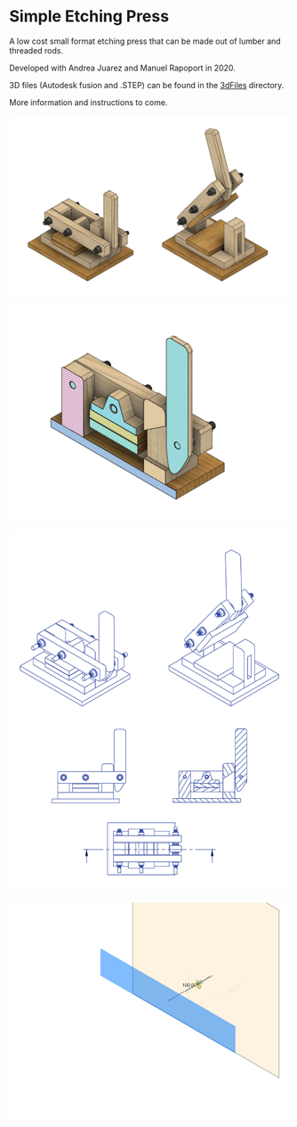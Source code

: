 # Simple Etching Press

A low cost small format etching press that can be made out of lumber and threaded rods.

Developed with Andrea Juarez and Manuel Rapoport in 2020. 

3D files (Autodesk fusion and .STEP) can be found in the [3dFiles](3dFiles) directory.

More information and instructions to come. 

![](/images/etching-press.jpg)

![](/images/press-cross-section.jpg)

![](/images/press-views.png)

![](/images/section.gif)


